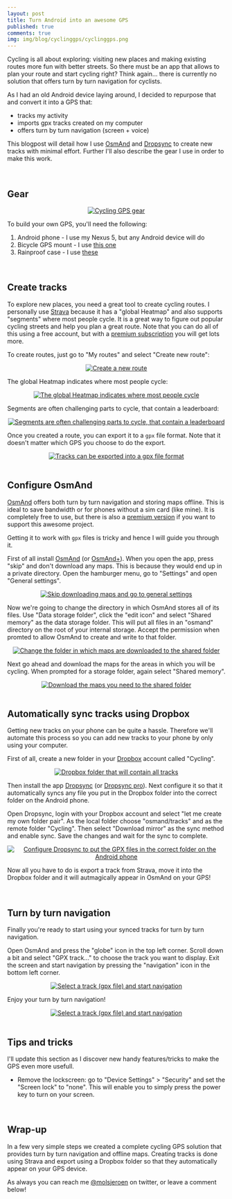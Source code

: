 ```yaml
---
layout: post
title: Turn Android into an awesome GPS
published: true
comments: true
img: img/blog/cyclinggps/cyclinggps.png
---
```

Cycling is all about exploring: visiting new places and making existing routes more fun with better streets. So there must be an app that allows to plan your route and start cycling right? Think again... there is currently no solution that offers turn by turn navigation for cyclists.

As I had an old Android device laying around, I decided to repurpose that and convert it into a GPS that:

- tracks my activity
- imports gpx tracks created on my computer
- offers turn by turn navigation (screen + voice)

This blogpost will detail how I use [OsmAnd](https://play.google.com/store/apps/details?id=net.osmand) and [Dropsync](https://play.google.com/store/apps/details?id=com.ttxapps.dropsync) to create new tracks with minimal effort. Further I'll also describe the gear I use in order to make this work.

<br>

## Gear
<center><a href="{{ site.blogbaseurl }}img/blog/cyclinggps/gear.png"><img src="{{ site.blogbaseurl }}img/blog/cyclinggps/gear.png" alt="Cycling GPS gear"></a></center>

To build your own GPS, you'll need the following:

1. Android phone - I use my Nexus 5, but any Android device will do
2. Bicycle GPS mount - I use [this one](http://www.dx.com/p/universal-bike-bicycle-mount-cell-phones-bracket-holder-stand-black-208712#.V5DBF5O7hBc)
3. Rainproof case - I use [these](http://www.dx.com/p/universal-waterproof-bag-case-cover-dry-bag-for-iphone-htc-translucent-3-pcs-318004#.V5DBRpO7hBe)

<br>

## Create tracks
To explore new places, you need a great tool to create cycling routes. I personally use [Strava](https://www.strava.com/) because it has a "global Heatmap" and also supports "segments" where most people cycle. It is a great way to figure out popular cycling streets and help you plan a great route. Note that you can do all of this using a free account, but with a [premium subscription](https://www.strava.com/premium) you will get lots more.

To create routes, just go to "My routes" and select "Create new route":

<center><a href="{{ site.blogbaseurl }}img/blog/cyclinggps/routes.png"><img src="{{ site.blogbaseurl }}img/blog/cyclinggps/routes.png" alt="Create a new route"></a></center>

The global Heatmap indicates where most people cycle:

<center><a href="{{ site.blogbaseurl }}img/blog/cyclinggps/heatmap.png"><img src="{{ site.blogbaseurl }}img/blog/cyclinggps/heatmap.png" alt="The global Heatmap indicates where most people cycle"></a></center>

Segments are often challenging parts to cycle, that contain a leaderboard:

<center><a href="{{ site.blogbaseurl }}img/blog/cyclinggps/segments.png"><img src="{{ site.blogbaseurl }}img/blog/cyclinggps/segments.png" alt="Segments are often challenging parts to cycle, that contain a leaderboard"></a></center>

Once you created a route, you can export it to a `gpx` file format. Note that it doesn't matter which GPS you choose to do the export.

<center><a href="{{ site.blogbaseurl }}img/blog/cyclinggps/export.png"><img src="{{ site.blogbaseurl }}img/blog/cyclinggps/export.png" alt="Tracks can be exported into a gpx file format"></a></center>
<br>

## Configure OsmAnd
[OsmAnd](https://play.google.com/store/apps/details?id=net.osmand) offers both turn by turn navigation and storing maps offline. This is ideal to save bandwidth or for phones without a sim card (like mine). It is completely free to use, but there is also a [premium version](https://play.google.com/store/apps/details?id=net.osmand.plus) if you want to support this awesome project.

Getting it to work with `gpx` files is tricky and hence I will guide you through it.

First of all install [OsmAnd](https://play.google.com/store/apps/details?id=net.osmand) (or [OsmAnd+](https://play.google.com/store/apps/details?id=net.osmand.plus)). When you open the app, press "skip" and don't download any maps. This is because they would end up in a private directory. Open the hamburger menu, go to "Settings" and open "General settings".

<center><a href="{{ site.blogbaseurl }}img/blog/cyclinggps/osmand1.png"><img src="{{ site.blogbaseurl }}img/blog/cyclinggps/osmand1.png" alt="Skip downloading maps and go to general settings"></a></center>

Now we're going to change the directory in which OsmAnd stores all of its files. Use "Data storage folder", click the "edit icon" and select "Shared memory" as the data storage folder. This will put all files in an "osmand" directory on the root of your internal storage. Accept the permission when promted to allow OsmAnd to create and write to that folder.

<center><a href="{{ site.blogbaseurl }}img/blog/cyclinggps/osmand2.png"><img src="{{ site.blogbaseurl }}img/blog/cyclinggps/osmand2.png" alt="Change the folder in which maps are downloaded to the shared folder"></a></center>

Next go ahead and download the maps for the areas in which you will be cycling. When prompted for a storage folder, again select "Shared memory".

<center><a href="{{ site.blogbaseurl }}img/blog/cyclinggps/osmand3.png"><img src="{{ site.blogbaseurl }}img/blog/cyclinggps/osmand3.png" alt="Download the maps you need to the shared folder"></a></center>

<br>

## Automatically sync tracks using Dropbox
Getting new tracks on your phone can be quite a hassle. Therefore we'll automate this process so you can add new tracks to your phone by only using your computer.

First of all, create a new folder in your [Dropbox](https://www.dropbox.com/) account called "Cycling".

<center><a href="{{ site.blogbaseurl }}img/blog/cyclinggps/dropbox.png"><img src="{{ site.blogbaseurl }}img/blog/cyclinggps/dropbox.png" alt="Dropbox folder that will contain all tracks"></a></center>

Then install the app [Dropsync](https://play.google.com/store/apps/details?id=com.ttxapps.dropsync) (or [Dropsync pro](https://play.google.com/store/apps/details?id=com.ttxapps.dropsync.pro)). Next configure it so that it automatically syncs any file you put in the Dropbox folder into the correct folder on the Android phone.

Open Dropsync, login with your Dropbox account and select "let me create my own folder pair". As the local folder choose "osmand/tracks" and as the remote folder "Cycling". Then select "Download mirror" as the sync method and enable sync. Save the changes and wait for the sync to complete.

<center><a href="{{ site.blogbaseurl }}img/blog/cyclinggps/dropsync.png"><img src="{{ site.blogbaseurl }}img/blog/cyclinggps/dropsync.png" alt="Configure Dropsync to put the GPX files in the correct folder on the Android phone"></a></center>

Now all you have to do is export a track from Strava, move it into the Dropbox folder and it will autmagically appear in OsmAnd on your GPS!

<br>

## Turn by turn navigation
Finally you're ready to start using your synced tracks for turn by turn navigation.

Open OsmAnd and press the "globe" icon in the top left corner. Scroll down a bit and select "GPX track..." to choose the track you want to display. Exit the screen and start navigation by pressing the "navigation" icon in the bottom left corner.

<center><a href="{{ site.blogbaseurl }}img/blog/cyclinggps/osmand4.png"><img src="{{ site.blogbaseurl }}img/blog/cyclinggps/osmand4.png" alt="Select a track (gpx file) and start navigation"></a></center>

Enjoy your turn by turn navigation!

<center><a href="{{ site.blogbaseurl }}img/blog/cyclinggps/osmand5.png"><img src="{{ site.blogbaseurl }}img/blog/cyclinggps/osmand5.png" alt="Select a track (gpx file) and start navigation"></a></center>

<br>

## Tips and tricks
I'll update this section as I discover new handy features/tricks to make the GPS even more usefull.

- Remove the lockscreen: go to "Device Settings" > "Security" and set the "Screen lock" to "none". This will enable you to simply press the power key to turn on your screen.

<br>

## Wrap-up
In a few very simple steps we created a complete cycling GPS solution that provides turn by turn navigation and offline maps. Creating tracks is done using Strava and export using a Dropbox folder so that they automatically appear on your GPS device.

As always you can reach me [@molsjeroen](https://twitter.com/molsjeroen) on twitter, or leave a comment below!
